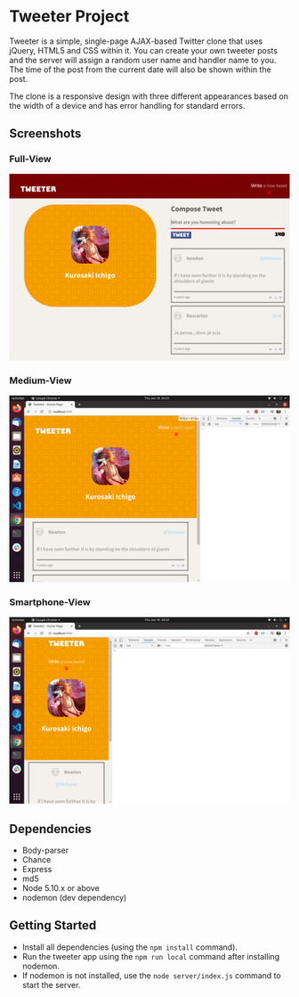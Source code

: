 # Tweeter Project

Tweeter is a simple, single-page AJAX-based Twitter clone that uses jQuery, HTML5 and CSS within it. You can create your own tweeter posts and the server will assign a random user name and handler name to you. The time of the post from the current date will also be shown within the post. 

The clone is a responsive design with three different appearances based on the width of a device and has error handling for standard errors. 

## Screenshots

### Full-View

!["Screenshot of URLs page"](https://github.com/victorzzz12/tweeter/blob/master/docs/Full-view.png)


### Medium-View

!["Screenshot of URLs page"](https://github.com/victorzzz12/tweeter/blob/master/docs/Medium-view.png)


### Smartphone-View

!["Screenshot of URLs page"](https://github.com/victorzzz12/tweeter/blob/master/docs/Small-view.png)


## Dependencies

- Body-parser
- Chance
- Express
- md5
- Node 5.10.x or above
- nodemon (dev dependency)

## Getting Started 

- Install all dependencies (using the `npm install` command).
- Run the tweeter app using the `npm run local` command after installing nodemon.
- If nodemon is not installed, use the `node server/index.js` command to start the server.